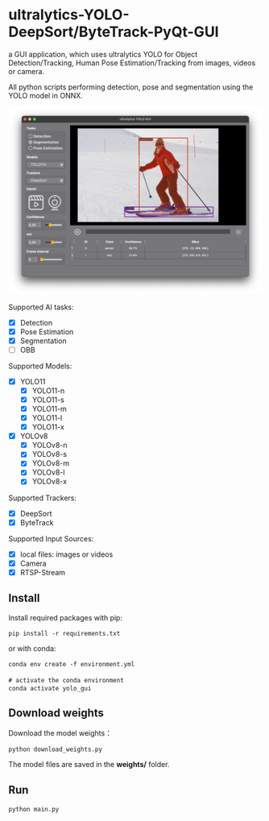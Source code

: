 # ultralytics-YOLO-DeepSort/ByteTrack-PyQt-GUI
a GUI application, which uses ultralytics YOLO for  Object Detection/Tracking, Human Pose Estimation/Tracking from images, videos or camera. 

All python scripts performing detection, pose and segmentation using the YOLO model in ONNX.

![GUI](./data/ui.png)

Supported AI tasks:
- [x] Detection
- [x] Pose Estimation
- [x] Segmentation
- [ ] OBB

Supported Models:
- [x] YOLO11
   - [x] YOLO11-n
   - [x] YOLO11-s
   - [x] YOLO11-m
   - [x] YOLO11-l
   - [x] YOLO11-x
- [x] YOLOv8
   - [x] YOLOv8-n
   - [x] YOLOv8-s
   - [x] YOLOv8-m
   - [x] YOLOv8-l
   - [x] YOLOv8-x

Supported Trackers:
- [x] DeepSort
- [x] ByteTrack

Supported Input Sources:
- [x] local files: images or videos
- [x] Camera
- [x] RTSP-Stream

## Install

Install required packages with pip:

```shell
pip install -r requirements.txt
```

or with conda:

```shell
conda env create -f environment.yml

# activate the conda environment
conda activate yolo_gui
```

## Download weights

Download the model weights：

``````shell
python download_weights.py
``````

The model files are saved in the **weights/** folder.

## Run

```shell
python main.py
```

